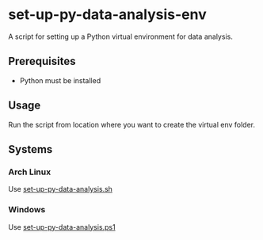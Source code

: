 # set-up-py-data-analysis-env
A script for setting up a Python virtual environment for data analysis.

## Prerequisites 
- Python must be installed

## Usage 

Run the script from location where you want to create the virtual env folder.

## Systems

### Arch Linux
Use [set-up-py-data-analysis.sh](set-up-py-data-analysis.sh) 

### Windows
Use [set-up-py-data-analysis.ps1](set-up-py-data-analysis.ps1) 


